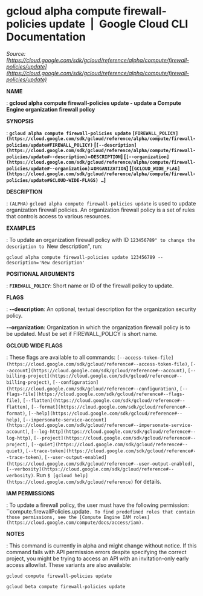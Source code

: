 # gcloud alpha compute firewall-policies update  |  Google Cloud CLI Documentation

*Source: [https://cloud.google.com/sdk/gcloud/reference/alpha/compute/firewall-policies/update](https://cloud.google.com/sdk/gcloud/reference/alpha/compute/firewall-policies/update)*

**NAME**

: **gcloud alpha compute firewall-policies update - update a Compute Engine organization firewall policy**

**SYNOPSIS**

: **`gcloud alpha compute firewall-policies update` `[FIREWALL_POLICY](https://cloud.google.com/sdk/gcloud/reference/alpha/compute/firewall-policies/update#FIREWALL_POLICY)` [`[--description](https://cloud.google.com/sdk/gcloud/reference/alpha/compute/firewall-policies/update#--description)`=`DESCRIPTION`] [`[--organization](https://cloud.google.com/sdk/gcloud/reference/alpha/compute/firewall-policies/update#--organization)`=`ORGANIZATION`] [`[GCLOUD_WIDE_FLAG](https://cloud.google.com/sdk/gcloud/reference/alpha/compute/firewall-policies/update#GCLOUD-WIDE-FLAGS) …`]**

**DESCRIPTION**

: `(ALPHA)` `gcloud alpha compute firewall-policies update`
is used to update organization firewall policies. An organization firewall
policy is a set of rules that controls access to various resources.

**EXAMPLES**

: To update an organization firewall policy with ID ``123456789" to change the
description to ``New description", run:

```
gcloud alpha compute firewall-policies update 123456789 --description='New description'
```

**POSITIONAL ARGUMENTS**

: **`FIREWALL_POLICY`**:
Short name or ID of the firewall policy to update.

**FLAGS**

: **--description**:
An optional, textual description for the organization security policy.

**--organization**:
Organization in which the organization firewall policy is to be updated. Must be
set if FIREWALL_POLICY is short name.

**GCLOUD WIDE FLAGS**

: These flags are available to all commands: `[--access-token-file](https://cloud.google.com/sdk/gcloud/reference#--access-token-file)`,
`[--account](https://cloud.google.com/sdk/gcloud/reference#--account)`, `[--billing-project](https://cloud.google.com/sdk/gcloud/reference#--billing-project)`,
`[--configuration](https://cloud.google.com/sdk/gcloud/reference#--configuration)`,
`[--flags-file](https://cloud.google.com/sdk/gcloud/reference#--flags-file)`,
`[--flatten](https://cloud.google.com/sdk/gcloud/reference#--flatten)`, `[--format](https://cloud.google.com/sdk/gcloud/reference#--format)`, `[--help](https://cloud.google.com/sdk/gcloud/reference#--help)`, `[--impersonate-service-account](https://cloud.google.com/sdk/gcloud/reference#--impersonate-service-account)`,
`[--log-http](https://cloud.google.com/sdk/gcloud/reference#--log-http)`,
`[--project](https://cloud.google.com/sdk/gcloud/reference#--project)`, `[--quiet](https://cloud.google.com/sdk/gcloud/reference#--quiet)`, `[--trace-token](https://cloud.google.com/sdk/gcloud/reference#--trace-token)`, `[--user-output-enabled](https://cloud.google.com/sdk/gcloud/reference#--user-output-enabled)`,
`[--verbosity](https://cloud.google.com/sdk/gcloud/reference#--verbosity)`.
Run `$ [gcloud help](https://cloud.google.com/sdk/gcloud/reference)` for details.

**IAM PERMISSIONS**

: To update a firewall policy, the user must have the following permission:
``compute.firewallPolicies.update`.
To find predefined roles that contain those permissions, see the [Compute Engine IAM
roles](https://cloud.google.com/compute/docs/access/iam).`

**NOTES**

: This command is currently in alpha and might change without notice. If this
command fails with API permission errors despite specifying the correct project,
you might be trying to access an API with an invitation-only early access
allowlist. These variants are also available:

```
gcloud compute firewall-policies update
```

```
gcloud beta compute firewall-policies update
```